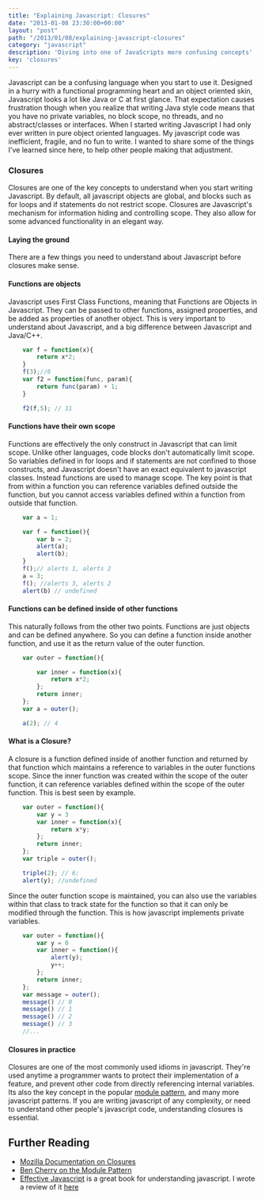 ```yaml
---
title: "Explaining Javascript: Closures"
date: "2013-01-08 23:30:00+00:00"
layout: "post"
path: "/2013/01/08/explaining-javascript-closures"
category: "javascript"
description: 'Diving into one of JavaScripts more confusing concepts'
key: 'closures'
---
```


Javascript can be a confusing language when you start to use it.  Designed in a hurry with a functional programming heart and an object oriented skin, Javascript looks a lot like Java or C at first glance.  That expectation causes frustration though when you realize that writing Java style code means that you have no private variables, no block scope, no threads, and no abstract/classes or interfaces.  When I started writing Javascript I had only ever written in pure object oriented languages.  My javascript code was inefficient, fragile, and no fun to write.  I wanted to share some of the things I've learned since here, to help other people making that adjustment.

### Closures

Closures are one of the key concepts to understand when you start writing Javascript.  By default, all javascript objects are global, and blocks such as for loops and if statements do not restrict scope.  Closures are Javascript's mechanism for information hiding and controlling scope.  They also allow for some advanced functionality in an elegant way.


#### Laying the ground

There are a few things you need to understand about Javascript before closures make sense.

#### Functions are objects
Javascript uses First Class Functions, meaning that Functions are Objects in Javascript.  They can be passed to other functions, assigned properties, and be added as properties of another object.  This is very important to understand about Javascript, and a big difference between Javascript and Java/C++.

```javascript
    var f = function(x){
        return x*2;
    }
    f(3);//6
    var f2 = function(func, param){
        return func(param) + 1;
    }

    f2(f,5); // 11
```

#### Functions have their own scope
Functions are effectively the only construct in Javascript that can limit scope.  Unlike other languages, code blocks don't automatically limit scope.  So variables defined in for loops and if statements are not confined to those constructs, and Javascript doesn't have an exact equivalent to javascript classes.  Instead functions are used to manage scope.  The key point is that from within a function you can reference variables defined outside the function, but you cannot access variables defined within a function from outside that function.

```javascript
    var a = 1;

    var f = function(){
        var b = 2;
        alert(a);
        alert(b);
    }
    f();// alerts 1, alerts 2
    a = 3;
    f(); //alerts 3, alerts 2
    alert(b) // undefined
```

#### Functions can be defined inside of other functions

This naturally follows from the other two points.  Functions are just objects and can be defined anywhere.  So you can define a function inside another function, and use it as the return value of the outer function.

```javascript
    var outer = function(){

        var inner = function(x){
            return x*2;
        };
        return inner;
    };
    var a = outer();

    a(2); // 4
```



#### What is a Closure?

A closure is a function defined inside of another function and returned by that function which maintains a reference to variables in the outer functions scope.  Since the inner function was created within the scope of the outer function, it can reference variables defined within the scope of the outer function.  This is best seen by example.

```javascript
    var outer = function(){
        var y = 3
        var inner = function(x){
            return x*y;
        };
        return inner;
    };
    var triple = outer();

    triple(2); // 6;
    alert(y); //undefined
```

Since the outer function scope is maintained, you can also use the variables within that class to track state for the function so that it can only be modified through the function.  This is how javascript implements private variables.

```javascript
    var outer = function(){
        var y = 0
        var inner = function(){
            alert(y);
            y++;
        };
        return inner;
    };
    var message = outer();
    message() // 0
    message() // 1
    message() // 2
    message() // 3
    //...
```

#### Closures in practice

Closures are one of the most commonly used idioms in javascript.  They're used anytime a programmer wants to protect their implementation of a feature, and prevent other code from directly referencing internal variables.  Its also the key concept in the popular [module pattern][module], and many more javascript patterns.  If you are writing javascript of any complexity, or need to understand other people's javascript code, understanding closures is essential.

## Further Reading

- [Mozilla Documentation on Closures][mdnclosures]
- [Ben Cherry on the Module Pattern][module]
- [Effective Javascript][effectivejs] is a great book for understanding javascript.  I wrote a review of it [here][effectivejsreview]



[module]: http://www.adequatelygood.com/2010/3/JavaScript-Module-Pattern-In-Depth
[mdnclosures]: https://developer.mozilla.org/en-US/docs/JavaScript/Guide/Closures
[effectivejs]: http://www.amazon.com/Effective-JavaScript-Specific-Software-Development/dp/0321812182
[effectivejsreview]: http://benmccormick.org/blog/2013/01/06/book-review-effective-javascript/
